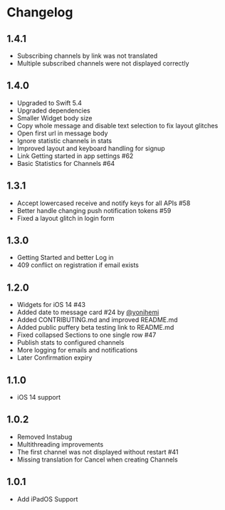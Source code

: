 # Changelog

## 1.4.1

- Subscribing channels by link was not translated
- Multiple subscribed channels were not displayed correctly

## 1.4.0

- Upgraded to Swift 5.4
- Upgraded dependencies
- Smaller Widget body size
- Copy whole message and disable text selection to fix layout glitches
- Open first url in message body
- Ignore statistic channels in stats
- Improved layout and keyboard handling for signup
- Link Getting started in app settings #62
- Basic Statistics for Channels #64

## 1.3.1

- Accept lowercased receive and notify keys for all APIs #58
- Better handle changing push notification tokens #59
- Fixed a layout glitch in login form

## 1.3.0

- Getting Started and better Log in
- 409 conflict on registration if email exists

## 1.2.0

- Widgets for iOS 14 #43
- Added date to message card #24 by [@yonihemi](https://github.com/yonihemi)
- Added CONTRIBUTING.md and improved README.md
- Added public puffery beta testing link to README.md
- Fixed collapsed Sections to one single row #47
- Publish stats to configured channels
- More logging for emails and notifications
- Later Confirmation expiry

## 1.1.0

- iOS 14 support

## 1.0.2

- Removed Instabug
- Multithreading improvements
- The first channel was not displayed without restart #41
- Missing translation for Cancel when creating Channels

## 1.0.1

- Add iPadOS Support

